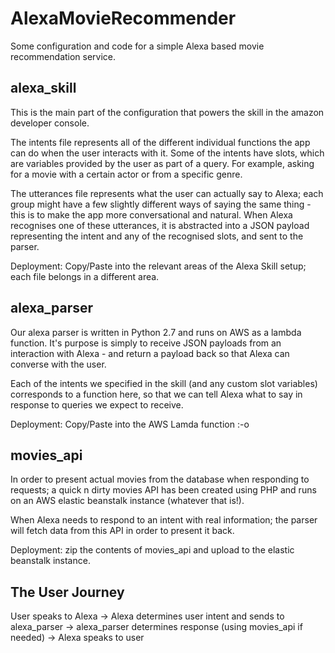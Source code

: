 # AlexaMovieRecommender
Some configuration and code for a simple Alexa based movie recommendation service.

## alexa_skill
This is the main part of the configuration that powers the skill in the amazon developer console.

The intents file represents all of the different individual functions the app can do when the user interacts with it.  Some of the intents have slots, which are variables provided by the user as part of a query.  For example, asking for a movie with a certain actor or from a specific genre.

The utterances file represents what the user can actually say to Alexa; each group might have a few slightly different ways of saying the same thing - this is to make the app more conversational and natural. When Alexa recognises one of these utterances, it is abstracted into a JSON payload representing the intent and any of the recognised slots, and sent to the parser.

Deployment: Copy/Paste into the relevant areas of the Alexa Skill setup; each file belongs in a different area.

## alexa_parser

Our alexa parser is written in Python 2.7 and runs on AWS as a lambda function. It's purpose is simply to receive JSON payloads from an interaction with Alexa - and return a payload back so that Alexa can converse with the user.

Each of the intents we specified in the skill (and any custom slot variables) corresponds to a function here, so that we can tell Alexa what to say in response to queries we expect to receive.

Deployment: Copy/Paste into the AWS Lamda function :-o

## movies_api

In order to present actual movies from the database when responding to requests; a quick n dirty movies API has been created using PHP and runs on an AWS elastic beanstalk instance (whatever that is!).

When Alexa needs to respond to an intent with real information; the parser will fetch data from this API in order to present it back.

Deployment: zip the contents of movies_api and upload to the elastic beanstalk instance.

## The User Journey

User speaks to Alexa -> Alexa determines user intent and sends to alexa_parser -> alexa_parser determines response (using movies_api if needed) -> Alexa speaks to user

